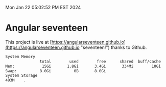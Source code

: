 Mon Jan 22 05:02:52 PM EST 2024

# Angular seventeen


This project is live at [https://angularseventeen.github.io](https://angularseventeen.github.io "seventeen!") thanks to Github.

```bash
System Memory
               total        used        free      shared  buff/cache   available
Mem:            15Gi       1.8Gi       3.4Gi       334Mi        10Gi        13Gi
Swap:          8.0Gi          0B       8.0Gi
System Storage
493M	.
```
```bash
